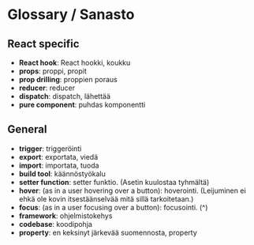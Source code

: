 # Glossary / Sanasto

## React specific

- **React hook**: React hookki, koukku
- **props**: proppi, propit
- **prop drilling**: proppien poraus
- **reducer**: reducer
- **dispatch**: dispatch, lähettää
- **pure component**: puhdas komponentti

## General

- **trigger**: triggeröinti
- **export**: exportata, viedä
- **import**: importata, tuoda
- **build tool**: käännöstyökalu
- **setter function**: setter funktio. (Asetin kuulostaa tyhmältä)
- **hover**: (as in a user hovering over a button): hoverointi. (Leijuminen ei ehkä ole kovin itsestäänselvää mitä sillä tarkoitetaan.)
- **focus**: (as in a user focusing over a button): focusointi. (^)
- **framework**: ohjelmistokehys
- **codebase**: koodipohja
- **property**: en keksinyt järkevää suomennosta, property
